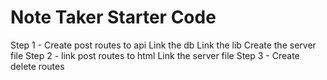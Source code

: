 # Note Taker Starter Code
Step 1 - Create post routes to api
  Link the db
  Link the lib
  Create the server file
Step 2 - link post routes to html
  Link the server file
Step 3 - Create delete routes